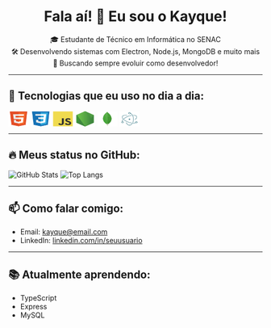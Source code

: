 

<h1 align="center">Fala aí! 👋 Eu sou o Kayque!</h1>

<p align="center">
  🎓 Estudante de Técnico em Informática no SENAC <br>
  🛠️ Desenvolvendo sistemas com Electron, Node.js, MongoDB e muito mais <br>
  🚀 Buscando sempre evoluir como desenvolvedor!
</p>

---

## 🔧 Tecnologias que eu uso no dia a dia:

<div style="display: inline_block">
  <img align="center" alt="HTML" height="30" width="40" src="https://raw.githubusercontent.com/devicons/devicon/master/icons/html5/html5-original.svg">
  <img align="center" alt="CSS" height="30" width="40" src="https://raw.githubusercontent.com/devicons/devicon/master/icons/css3/css3-original.svg">
  <img align="center" alt="JavaScript" height="30" width="40" src="https://raw.githubusercontent.com/devicons/devicon/master/icons/javascript/javascript-original.svg">
  <img align="center" alt="NodeJS" height="30" width="40" src="https://raw.githubusercontent.com/devicons/devicon/master/icons/nodejs/nodejs-original.svg">
  <img align="center" alt="MongoDB" height="30" width="40" src="https://raw.githubusercontent.com/devicons/devicon/master/icons/mongodb/mongodb-original.svg">
  <img align="center" alt="Electron" height="30" width="40" src="https://raw.githubusercontent.com/devicons/devicon/master/icons/electron/electron-original.svg">
</div>

---

## 🔥 Meus status no GitHub:

![GitHub Stats](https://github-readme-stats.vercel.app/api?username=kayqueFranco&show_icons=true&theme=tokyonight)
![Top Langs](https://github-readme-stats.vercel.app/api/top-langs/?username=kayqueFranco&layout=compact&theme=tokyonight)

---

## 📫 Como falar comigo:

- Email: [kayque@email.com](kayque.franco2018@email.com)
- LinkedIn: [linkedin.com/in/seuusuario](https://www.linkedin.com/in/kayque-franco-63aa922a5/)

---

## 📚 Atualmente aprendendo:

- TypeScript
- Express
- MySQL


